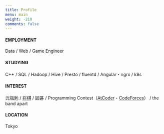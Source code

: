 ```yaml
---
title: Profile
menu: main
weight: -210
comments: false
---
```


<style type="text/css">
#twitter {
  border-bottom: none;
}
</style>

<a id="twitter" class="fa fa-twitter fa-lg" href="https://twitter.com/nemupm"></a>

#### EMPLOYMENT

Data / Web / Game Engineer

#### STUDYING

C++ / SQL / Hadoop / Hive / Presto / fluentd / Angular・ngrx / k8s

#### INTEREST

弐瓶勉 / [将棋](https://shogiwars.heroz.jp/users/nemu__tsuki) / 囲碁
 / Programming Contest（[AtCoder](https://atcoder.jp/users/nemupm)・[CodeForces](https://codeforces.com/profile/nemupm)）
 / the band apart

#### LOCATION

Tokyo
